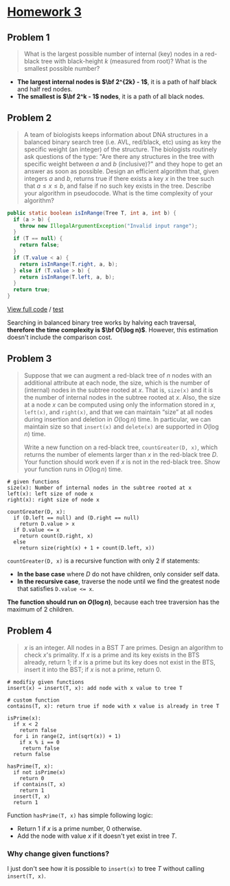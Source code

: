 <!-- hotfix: KaTeX -->
<!-- https://github.com/yzane/vscode-markdown-pdf/issues/21/ -->
<script type="text/javascript" src="http://cdn.mathjax.org/mathjax/latest/MathJax.js?config=TeX-AMS-MML_HTMLorMML"></script>
<script type="text/x-mathjax-config">MathJax.Hub.Config({ tex2jax: { inlineMath: [['$', '$']] }, messageStyle: 'none' });</script>

# [Homework 3](https://github.com/hendraanggrian/IIT-CS430/blob/assets/assignments/hw3.pdf)

## Problem 1

> What is the largest possible number of internal (key) nodes in a red-black
  tree with black-height $k$ (measured from root)? What is the smallest possible
  number?

- **The largest internal nodes is $\bf 2^{2k} - 1$**, it is a path of half black
  and half red nodes.
- **The smallest is $\bf 2^k - 1$ nodes**, it is a path of all black nodes.

## Problem 2

> A team of biologists keeps information about DNA structures in a balanced
  binary search tree (i.e. AVL, red/black, etc) using as key the specific weight
  (an integer) of the structure. The biologists routinely ask questions of the
  type: "Are there any structures in the tree with specific weight between $a$
  and $b$ (inclusive)?" and they hope to get an answer as soon as possible.
  Design an efficient algorithm that, given integers $a$ and $b$, returns true
  if there exists a key $x$ in the tree such that $a \le x \le b$, and false if
  no such key exists in the tree. Describe your algorithm in pseudocode. What is
  the time complexity of your algorithm?

```java
public static boolean isInRange(Tree T, int a, int b) {
  if (a > b) {
    throw new IllegalArgumentException("Invalid input range");
  }
  if (T == null) {
    return false;
  }
  if (T.value < a) {
    return isInRange(T.right, a, b);
  } else if (T.value > b) {
    return isInRange(T.left, a, b);
  }
  return true;
}
```

[View full code](https://github.com/hendraanggrian/IIT-CS430/blob/main/playground/app/src/main/java/com/example/tree/DnaTrees.java)
/ [test](https://github.com/hendraanggrian/IIT-CS430/blob/main/playground/app/src/test/java/com/example/tree/DnaTreesTest.java)

Searching in balanced binary tree works by halving each traversal, **therefore
the time complexity is $\bf O(\log n)$**. However, this estimation doesn't
include the comparison cost.

## Problem 3

> Suppose that we can augment a red-black tree of $n$ nodes with an additional
  attribute at each node, the size, which is the number of (internal) nodes in
  the subtree rooted at $x$. That is, `size(x)` and it is the number of internal
  nodes in the subtree rooted at $x$. Also, the size at a node $x$ can be
  computed using only the information stored in $x$, `left(x)`, and `right(x)`,
  and that we can maintain “size” at all nodes during insertion and deletion
  in $O(\log n)$ time. In particular, we can maintain size so that `insert(x)`
  and `delete(x)` are supported in $O(\log n)$ time.
>
> Write a new function on a
  red-black tree, `countGreater(D, x)`, which returns the number of elements
  larger than $x$ in the red-black tree $D$. Your function should work even
  if $x$ is not in the red-black tree. Show your function runs in $O(\log n)$
  time.

```
# given functions
size(x): Number of internal nodes in the subtree rooted at x
left(x): left size of node x
right(x): right size of node x

countGreater(D, x):
  if (D.left == null) and (D.right == null)
    return D.value > x
  if D.value <= x
    return count(D.right, x)
  else
    return size(right(x) + 1 + count(D.left, x))
```

`countGreater(D, x)` is a recursive function with only 2 if statements:

- **In the base case** where $D$ do not have children, only consider self data.
- **In the recursive case**, traverse the node until we find the greatest node
  that satisfies `D.value <= x`.

**The function should run on $O(\log n)$**, because each tree traversion has
the maximum of 2 children.

## Problem 4

> $x$ is an integer. All nodes in a BST $T$ are primes. Design an algorithm to
  check $x$'s primality. If $x$ is a prime and its key exists in the BTS
  already, return $1$; if $x$ is a prime but its key does not exist in the BTS,
  insert it into the BST; if $x$ is not a prime, return $0$.

```
# modifiy given functions
insert(x) → insert(T, x): add node with x value to tree T

# custom function
contains(T, x): return true if node with x value is already in tree T

isPrime(x):
  if x < 2
    return false
  for i in range(2, int(sqrt(x)) + 1)
    if x % i == 0
     return false
  return false

hasPrime(T, x):
  if not isPrime(x)
    return 0
  if contains(T, x)
    return 1
  insert(T, x)
  return 1
```

Function `hasPrime(T, x)` has simple following logic:

- Return $1$ if $x$ is a prime number, $0$ otherwise.
- Add the node with value $x$ if it doesn't yet exist in tree $T$.

### Why change given functions?

I just don't see how it is possible to `insert(x)` to tree $T$ without
calling `insert(T, x)`.
